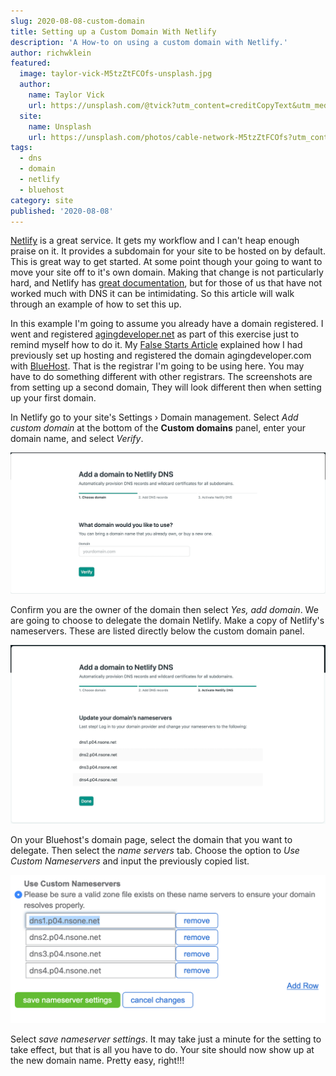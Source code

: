 ```yaml
---
slug: 2020-08-08-custom-domain
title: Setting up a Custom Domain With Netlify
description: 'A How-to on using a custom domain with Netlify.'
author: richwklein
featured:
  image: taylor-vick-M5tzZtFCOfs-unsplash.jpg
  author:
    name: Taylor Vick
    url: https://unsplash.com/@tvick?utm_content=creditCopyText&utm_medium=referral&utm_source=unsplash
  site:
    name: Unsplash
    url: https://unsplash.com/photos/cable-network-M5tzZtFCOfs?utm_content=creditCopyText&utm_medium=referral&utm_source=unsplash
tags:
  - dns
  - domain
  - netlify
  - bluehost
category: site
published: '2020-08-08'
---
```


[Netlify](https://www.netlify.com) is a great service. It gets my workflow and I can't heap enough praise on it. It provides a subdomain for your site to be hosted on by default. This is great way to get started. At some point though your going to want to move your site off to it's own domain. Making that change is not particularly hard, and Netlify has [great documentation](https://docs.netlify.com/domains-https/custom-domains/configure-external-dns/#configure-a-subdomain), but for those of us that have not worked much with  DNS it can be intimidating. So this article will walk through an example of how 
to set this up.

In this example I'm going to assume you already have a domain registered. I went and registered [agingdeveloper.net](https://agingdeveloper.net) as part of this exercise just to remind myself how to do it. My [False Starts Article](/article/2020-07-26-false-start) explained how I had previously set up hosting and registered the domain agingdeveloper.com with 
[BlueHost](https://www.bluehost.com). That is the registrar I'm going to be using here. You may have to do something different with other registrars. The screenshots are from setting up a second domain, They will look different then when setting up your first domain.

In Netlify go to your site's Settings › Domain management. Select *Add custom domain* at the bottom of the **Custom domains** panel, enter your domain name, and select *Verify*. 

![Netlify Verify](netlify_verify.png)

Confirm you are the owner of the domain then select *Yes, add domain*. We are going to choose to delegate the domain Netlify. Make a copy of Netlify's nameservers. These are listed directly below the custom domain panel. 

![Netlify Nameservers](netlify_nameservers.png)

On your Bluehost's domain page, select the domain that you want to delegate. Then select the *name servers* tab. Choose the option to *Use Custom Nameservers* and input the previously copied list.

![Bluehost Nameservers](bluehost_nameservers.png)

Select *save nameserver settings*. It may take just a minute for the setting to take effect, but that is all you have to do. Your site should now show up at the new domain name. Pretty easy, right!!!
